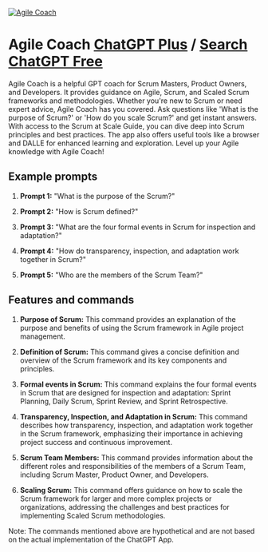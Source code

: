 
[![Agile Coach](https://files.oaiusercontent.com/file-Q4W2km0zW0sdQTJiGtuRk7KO?se=2123-10-18T21%3A08%3A24Z&sp=r&sv=2021-08-06&sr=b&rscc=max-age%3D31536000%2C%20immutable&rscd=attachment%3B%20filename%3Db97717e4-0119-47c5-8ec8-2d65de604b6b.png&sig=1qe4H9h81KS3rj5zitcr5ozgl1f4F0QgUMmPGd06Ngo%3D)](https://chat.openai.com/g/g-1GXrG7Nwr-agile-coach)

# Agile Coach [ChatGPT Plus](https://chat.openai.com/g/g-1GXrG7Nwr-agile-coach) / [Search ChatGPT Free](https://gptcall.net/index.html#/?search=Agile%20Coach)

Agile Coach is a helpful GPT coach for Scrum Masters, Product Owners, and Developers. It provides guidance on Agile, Scrum, and Scaled Scrum frameworks and methodologies. Whether you're new to Scrum or need expert advice, Agile Coach has you covered. Ask questions like 'What is the purpose of Scrum?' or 'How do you scale Scrum?' and get instant answers. With access to the Scrum at Scale Guide, you can dive deep into Scrum principles and best practices. The app also offers useful tools like a browser and DALLE for enhanced learning and exploration. Level up your Agile knowledge with Agile Coach!

## Example prompts

1. **Prompt 1:** "What is the purpose of the Scrum?"

2. **Prompt 2:** "How is Scrum defined?"

3. **Prompt 3:** "What are the four formal events in Scrum for inspection and adaptation?"

4. **Prompt 4:** "How do transparency, inspection, and adaptation work together in Scrum?"

5. **Prompt 5:** "Who are the members of the Scrum Team?"


## Features and commands

1. **Purpose of Scrum:** This command provides an explanation of the purpose and benefits of using the Scrum framework in Agile project management.

2. **Definition of Scrum:** This command gives a concise definition and overview of the Scrum framework and its key components and principles.

3. **Formal events in Scrum:** This command explains the four formal events in Scrum that are designed for inspection and adaptation: Sprint Planning, Daily Scrum, Sprint Review, and Sprint Retrospective.

4. **Transparency, Inspection, and Adaptation in Scrum:** This command describes how transparency, inspection, and adaptation work together in the Scrum framework, emphasizing their importance in achieving project success and continuous improvement.

5. **Scrum Team Members:** This command provides information about the different roles and responsibilities of the members of a Scrum Team, including Scrum Master, Product Owner, and Developers.

6. **Scaling Scrum:** This command offers guidance on how to scale the Scrum framework for larger and more complex projects or organizations, addressing the challenges and best practices for implementing Scaled Scrum methodologies.

Note: The commands mentioned above are hypothetical and are not based on the actual implementation of the ChatGPT App.


